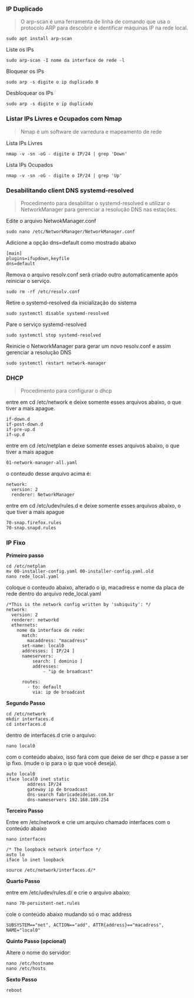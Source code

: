 ### IP Duplicado

> O arp-scan é uma ferramenta de linha de comando que usa o protocolo ARP para descobrir e identificar máquinas IP na rede local. 
```
sudo apt install arp-scan
```
Liste os IPs
```
sudo arp-scan -I nome da interface de rede -l
```
Bloquear os IPs
```
sudo arp -s digite o ip duplicado 0
```
Desbloquear os IPs
```
sudo arp -s digite o ip duplicado
```

### Listar IPs Livres e Ocupados com Nmap
> Nmap é um software de varredura e mapeamento de rede

Lista IPs Livres
```
nmap -v -sn -oG - digite o IP/24 | grep 'Down'
```

Lista IPs Ocupados
```
nmap -v -sn -oG - digite o IP/24 | grep 'Up'
```

### Desabilitando client DNS systemd-resolved
> Procedimento para desabilitar o systemd-resolved e utilizar o NetworkManager para gerenciar a resolução DNS nas estações.

Edite o arquivo NetwokManager.conf
```
sudo nano /etc/NetworkManager/NetworkManager.conf
```
Adicione a opção dns=default como mostrado abaixo
```
[main]
plugins=ifupdown,keyfile
dns=default
```
Remova o arquivo resolv.conf será criado outro automaticamente após reiniciar o serviço.
```
sudo rm -rf /etc/resolv.conf
```
Retire o systemd-resolved da inicialização do sistema
```
sudo systemctl disable systemd-resolved
```
Pare o serviço systemd-resolved
```
sudo systemctl stop systemd-resolved
```
Reinicie o NetworkManager para gerar um novo resolv.conf e assim gerenciar a resolução DNS
```
sudo systemctl restart network-manager
```
### DHCP
> Procedimento para configurar o dhcp

entre em cd /etc/network
e deixe somente esses arquivos abaixo, o que tiver a mais apague.
```
if-down.d
if-post-down.d
if-pre-up.d
if-up.d
```
entre em cd /etc/netplan
e deixe somente esses arquivos abaixo, o que tiver a mais apague
```
01-network-manager-all.yaml
```
o conteudo desse arquivo acima é:
```
network:
  version: 2
  renderer: NetworkManager
```
entre em cd /etc/udev/rules.d
e deixe somente esses arquivos abaixo, o que tiver a mais apague
```
70-snap.firefox.rules
70-snap.snapd.rules
```
### IP Fixo

**Primeiro passo**
```
cd /etc/netplan
mv 00-installer-config.yaml 00-installer-config.yaml.old
nano rede_local.yaml
```
coloque o conteudo abaixo, alterado o ip, macadress e nome da placa de rede dentro do arquivo rede_local.yaml
```
/*This is the network config written by 'subiquity': */
network:
  version: 2
  renderer: networkd
  ethernets:
    nome da interface de rede:
      match:
        macaddress: "macadress"
      set-name: local0
      addresses: [ IP/24 ]
      nameservers:
          search: [ dominio ]
          addresses:
              - "ip de broadcast"

      routes:
        - to: default
          via: ip de broadcast
```
**Segundo Passo**
```
cd /etc/network
mkdir interfaces.d
cd interfaces.d
```
dentro de interfaces.d crie o arquivo:
```
nano local0
```
com o conteúdo abaixo, isso fará com que deixe de ser dhcp e passe a ser ip fixo. (mude o ip para o ip que você deseja).
```
auto local0
iface local0 inet static
        address IP/24
        gateway ip de broadcast
        dns-search fabricadeideias.com.br
        dns-nameservers 192.168.109.254
```
**Terceiro Passo**

Entre em /etc/network e crie um arquivo chamado interfaces com o conteúdo abaixo
```
nano interfaces
```
```
/* The loopback network interface */
auto lo
iface lo inet loopback

source /etc/network/interfaces.d/*
```

**Quarto Passo**

entre em /etc/udev/rules.d/ e crie o arquivo abaixo:
```
nano 70-persistent-net.rules
```
cole o conteúdo abaixo mudando só o mac address
```
SUBSYSTEM=="net", ACTION=="add", ATTR{address}=="macadress", NAME="local0"
```
**Quinto Passo (opcional)**

Altere o nome do servidor:
```
nano /etc/hostname
nano /etc/hosts
```

**Sexto Passo**
```
reboot
```
